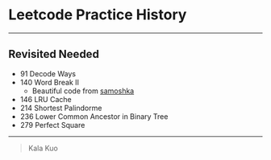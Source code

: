 # Leetcode Practice History

---

## Revisited Needed
- 91 Decode Ways 
- 140 Word Break II 
  + Beautiful code from [samoshka](https://leetcode.com/discuss/33884/11ms-c-solution-concise) 
- 146 LRU Cache
- 214 Shortest Palindorme
- 236 Lower Common Ancestor in Binary Tree 
- 279 Perfect Square

---

> Kala Kuo
